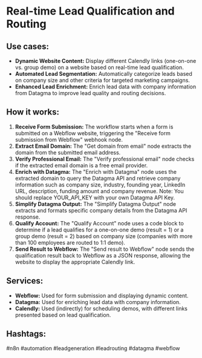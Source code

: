 # Real-time Lead Qualification and Routing

## Use cases:

- **Dynamic Website Content:** Display different Calendly links (one-on-one vs. group demo) on a website based on real-time lead qualification.
- **Automated Lead Segmentation:** Automatically categorize leads based on company size and other criteria for targeted marketing campaigns.
- **Enhanced Lead Enrichment:** Enrich lead data with company information from Datagma to improve lead quality and routing decisions.

## How it works:

1.  **Receive Form Submission:** The workflow starts when a form is submitted on a Webflow website, triggering the "Receive form submission from Webflow" webhook node.
2.  **Extract Email Domain:** The "Get domain from email" node extracts the domain from the submitted email address.
3.  **Verify Professional Email:** The "Verify professional email" node checks if the extracted email domain is a free email provider.
4.  **Enrich with Datagma:** The "Enrich with Datagma" node uses the extracted domain to query the Datagma API and retrieve company information such as company size, industry, founding year, LinkedIn URL, description, funding amount and company revenue. Note: You should replace YOUR\_API\_KEY with your own Datagma API Key.
5.  **Simplify Datagma Output:** The "Simplify Datagma Output" node extracts and formats specific company details from the Datagma API response.
6.  **Qualify Account:** The "Qualify Account" node uses a code block to determine if a lead qualifies for a one-on-one demo (result = 1) or a group demo (result = 2) based on company size (companies with more than 100 employees are routed to 1:1 demo).
7.  **Send Result to Webflow:** The "Send result to Webflow" node sends the qualification result back to Webflow as a JSON response, allowing the website to display the appropriate Calendly link.

## Services:

-   **Webflow:** Used for form submission and displaying dynamic content.
-   **Datagma:** Used for enriching lead data with company information.
-   **Calendly:** Used (indirectly) for scheduling demos, with different links presented based on lead qualification.

## Hashtags:

#n8n #automation #leadgeneration #leadrouting #datagma #webflow
